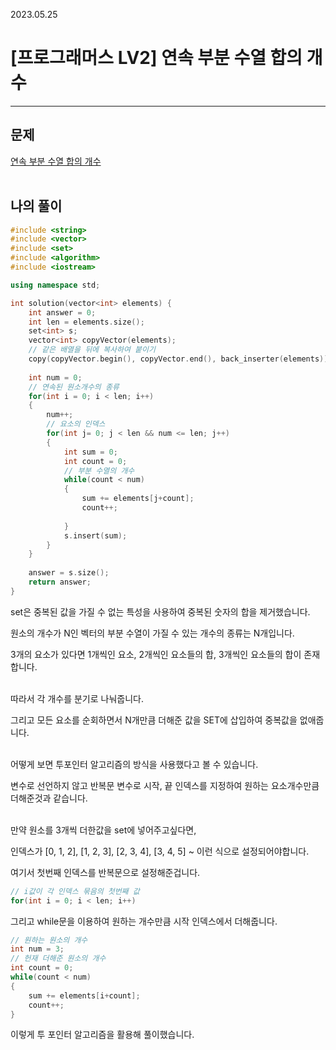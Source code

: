 2023.05.25

# __[프로그래머스 LV2] 연속 부분 수열 합의 개수__

----

## __문제__

[연속 부분 수열 합의 개수](https://school.programmers.co.kr/learn/courses/30/lessons/131701)<br><Br>


## __나의 풀이__
```c++
#include <string>
#include <vector>
#include <set>
#include <algorithm>
#include <iostream>

using namespace std;

int solution(vector<int> elements) {
    int answer = 0;
    int len = elements.size();
    set<int> s;
    vector<int> copyVector(elements);
    // 같은 배열을 뒤에 복사하여 붙이기
    copy(copyVector.begin(), copyVector.end(), back_inserter(elements));
    
    int num = 0;
    // 연속된 원소개수의 종류
    for(int i = 0; i < len; i++)
    {
        num++;
        // 요소의 인덱스
        for(int j= 0; j < len && num <= len; j++)
        {
            int sum = 0;
            int count = 0;
            // 부분 수열의 개수
            while(count < num)
            {
                sum += elements[j+count];
                count++;
          
            }
            s.insert(sum);
        }
    }
    
    answer = s.size();
    return answer;
}
```

set은 중복된 값을 가질 수 없는 특성을 사용하여 중복된 숫자의 합을 제거했습니다.

원소의 개수가 N인 벡터의 부분 수열이 가질 수 있는 개수의 종류는 N개입니다.

3개의 요소가 있다면 1개씩인 요소, 2개씩인 요소들의 합, 3개씩인 요소들의 합이 존재합니다.<BR><BR>

따라서 각 개수를 분기로 나눠줍니다.

그리고 모든 요소를 순회하면서 N개만큼 더해준 값을 SET에 삽입하여 중복값을 없애줍니다.<BR><bR>

어떻게 보면 투포인터 알고리즘의 방식을 사용했다고 볼 수 있습니다.

변수로 선언하지 않고 반복문 변수로 시작, 끝 인덱스를 지정하여 원하는 요소개수만큼 더해준것과 같습니다.<br><Br>

만약 원소를 3개씩 더한값을 set에 넣어주고싶다면,

인덱스가 [0, 1, 2], [1, 2, 3], [2, 3, 4], [3, 4, 5] ~ 이런 식으로 설정되어야합니다.

여기서 첫번째 인덱스를 반복문으로 설정해준겁니다.

```c++
// i값이 각 인덱스 묶음의 첫번째 값
for(int i = 0; i < len; i++)
```

그리고 while문을 이용하여 원하는 개수만큼 시작 인덱스에서 더해줍니다.

```c++
// 원하는 원소의 개수
int num = 3;
// 헌재 더해준 원소의 개수
int count = 0;
while(count < num)
{
    sum += elements[i+count];
    count++;
}
```

이렇게 투 포인터 알고리즘을 활용해 풀이했습니다.



